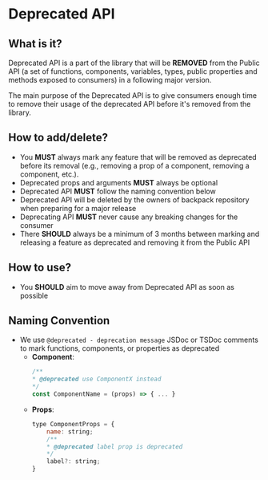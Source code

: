 # Deprecated API

## What is it?

Deprecated API is a part of the library that will be **REMOVED** from the Public API (a set of functions, components, variables, types, public properties and methods exposed to consumers) in a following major version.

The main purpose of the Deprecated API is to give consumers enough time to remove their usage of the deprecated API before it's removed from the library.

## How to add/delete?

* You **MUST** always mark any feature that will be removed as deprecated before its removal (e.g., removing a prop of a component, removing a component, etc.).
* Deprecated props and arguments **MUST** always be optional
* Deprecated API **MUST** follow the naming convention below
* Deprecated API will be deleted by the owners of backpack repository when preparing for a major release
* Deprecating API **MUST** never cause any breaking changes for the consumer
* There **SHOULD** always be a minimum of 3 months between marking and releasing a feature as deprecated and removing it from the Public API

## How to use?
* You **SHOULD** aim to move away from Deprecated API as soon as possible

## Naming Convention

* We use `@deprecated - deprecation message` JSDoc or TSDoc comments to mark functions, components, or properties as deprecated
    * **Component**:
        ```js
        /**
        * @deprecated use ComponentX instead
        */
        const ComponentName = (props) => { ... }
        ```
    * **Props**:
        ```js
        type ComponentProps = {
            name: string;
            /**
            * @deprecated label prop is deprecated
            */
            label?: string;
        }
        ```
